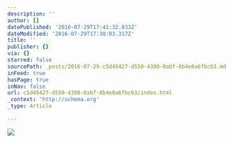 ```yaml
---
description: ''
author: []
datePublished: '2016-07-29T17:41:32.833Z'
dateModified: '2016-07-29T17:38:03.317Z'
title: ''
publisher: {}
via: {}
starred: false
sourcePath: _posts/2016-07-29-c5d45427-d550-4390-8abf-8b4e0a6fbc63.md
inFeed: true
hasPage: true
inNav: false
url: c5d45427-d550-4390-8abf-8b4e0a6fbc63/index.html
_context: 'http://schema.org'
_type: Article

---
```

![](https://the-grid-user-content.s3-us-west-2.amazonaws.com/9cccc67a-c93b-470c-b50c-ca1931ecb5fd.jpg)